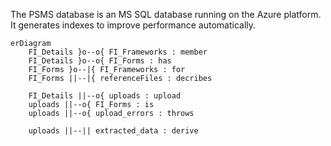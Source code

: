 The PSMS database is an MS SQL database running on the Azure platform.
It generates indexes to improve performance automatically.

```mermaid
erDiagram
    FI_Details }o--o{ FI_Frameworks : member
    FI_Details }o--o{ FI_Forms : has
    FI_Forms }o--|{ FI_Frameworks : for
    FI_Forms ||--|{ referenceFiles : decribes

    FI_Details ||--o{ uploads : upload
    uploads ||--o{ FI_Forms : is
    uploads ||--o{ upload_errors : throws

    uploads ||--|| extracted_data : derive
```